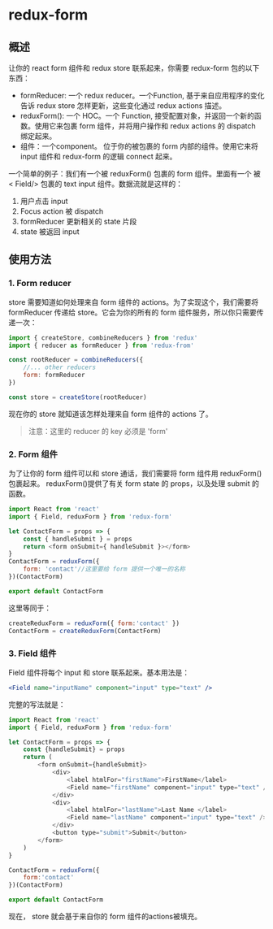 # redux-form
## 概述
让你的 react form 组件和 redux store 联系起来，你需要 redux-form 包的以下东西：
- formReducer: 一个 redux reducer。一个Function, 基于来自应用程序的变化告诉 redux store 怎样更新，这些变化通过 redux actions 描述。
- reduxForm(): 一个 HOC。一个 Function, 接受配置对象，并返回一个新的函数。使用它来包裹 form 组件，并将用户操作和 redux actions 的 dispatch 绑定起来。
- <Field/>组件：一个component。 位于你的被包裹的 form 内部的组件。使用它来将 input 组件和 redux-form 的逻辑 connect 起来。

一个简单的例子：我们有一个被 reduxForm() 包裹的 form 组件。里面有一个 被 < Field/> 包裹的 text input 组件。数据流就是这样的：
1. 用户点击 input
2. Focus action 被 dispatch
3. formReducer 更新相关的 state 片段
4. state 被返回 input

## 使用方法
### 1. Form reducer
store 需要知道如何处理来自 form 组件的 actions。为了实现这个，我们需要将 formReducer 传递给 store。它会为你的所有的 form 组件服务，所以你只需要传递一次：

```js
import { createStore, combineReducers } from 'redux'
import { reducer as formReducer } from 'redux-from'

const rootReducer = combineReducers({
    //... other reducers
    form: formReducer
})

const store = createStore(rootReducer)
```

现在你的 store 就知道该怎样处理来自 form 组件的 actions 了。

> 注意：这里的 reducer 的 key 必须是 'form'

### 2. Form 组件
为了让你的 form 组件可以和 store 通话，我们需要将 form 组件用 reduxForm() 包裹起来。 reduxForm()提供了有关 form state 的 props，以及处理 submit 的函数。

```js
import React from 'react'
import { Field, reduxForm } from 'redux-form'

let ContactForm = props => {
    const { handleSubmit } = props
    return <form onSubmit={ handleSubmit }></form>
}
ContactForm = reduxForm({
    form: 'contact'//这里要给 form 提供一个唯一的名称
})(ContactForm)

export default ContactForm
```
这里等同于：
```js
createReduxForm = reduxForm({ form:'contact' })
ContactForm = createReduxForm(ContactForm)
```

### 3. Field 组件
Field 组件将每个 input 和 store 联系起来。基本用法是：
```jsx
<Field name="inputName" component="input" type="text" />
```

完整的写法就是：
```js
import React from 'react'
import { Field, reduxForm } from 'redux-form'

let ContactForm = props => {
    const {handleSubmit} = props
    return (
        <form onSubmit={handleSubmit}>
            <div>
                <label htmlFor="firstName">FirstName</label>
                <Field name="firstName" component="input" type="text" />
            </div>
            <div>
                <label htmlFor="lastName">Last Name </label>
                <Field name="lastName" component="input" type="text" />
            </div>
            <button type="submit">Submit</button>
        </form>
    )
}

ContactForm = reduxForm({
    form:'contact'
})(ContactForm)

export default ContactForm
```
现在， store 就会基于来自你的 form 组件的actions被填充。

